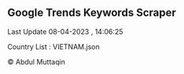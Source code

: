 

## Google Trends Keywords Scraper 
 
Last Update 08-04-2023 , 14:06:25

Country List :
VIETNAM.json



© Abdul Muttaqin 
